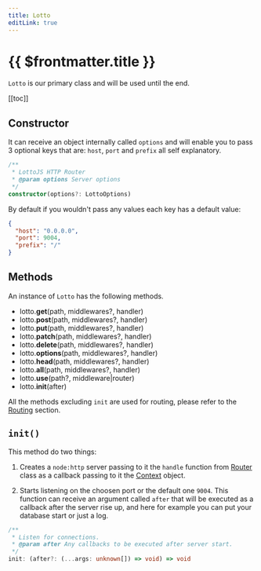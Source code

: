 ```yaml
---
title: Lotto
editLink: true
---
```


# {{ $frontmatter.title }}

`Lotto` is our primary class and will be used until the end.

[[toc]]

## Constructor

It can receive an object internally called `options` and will enable you to pass 3 optional keys that are: `host`, `port` and `prefix` all self explanatory.

```typescript
/**
 * LottoJS HTTP Router
 * @param options Server options
 */
constructor(options?: LottoOptions)
```

By default if you wouldn't pass any values each key has a default value:

```json
{
  "host": "0.0.0.0",
  "port": 9004,
  "prefix": "/"
}
```
## Methods

An instance of `Lotto` has the following methods.

- lotto.**get**(path, middlewares?, handler)
- lotto.**post**(path, middlewares?, handler)
- lotto.**put**(path, middlewares?, handler)
- lotto.**patch**(path, middlewares?, handler)
- lotto.**delete**(path, middlewares?, handler)
- lotto.**options**(path, middlewares?, handler)
- lotto.**head**(path, middlewares?, handler)
- lotto.**all**(path, middlewares?, handler)
- lotto.**use**(path?, middleware|router)
- lotto.**init**(after)


All the methods excluding `init` are used for routing, please refer to the [Routing](./routing) section.

## `init()`

This method do two things:

1. Creates a `node:http` server passing to it the `handle` function from [Router](./routing) class as a callback passing to it the [Context](./context) object.

2. Starts listening on the choosen port or the default one `9004`. This function can receive an argument called `after` that will be executed as a callback after the server rise up, and here for example you can put your database start or just a log.

```typescript
/**
 * Listen for connections.
 * @param after Any callbacks to be executed after server start.
 */
init: (after?: (...args: unknown[]) => void) => void
```
